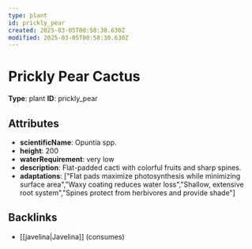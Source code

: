 ```yaml
---
type: plant
id: prickly_pear
created: 2025-03-05T00:58:30.630Z
modified: 2025-03-05T00:58:30.630Z
---
```


# Prickly Pear Cactus

**Type**: plant
**ID**: prickly_pear

## Attributes

- **scientificName**: Opuntia spp.
- **height**: 200
- **waterRequirement**: very low
- **description**: Flat-padded cacti with colorful fruits and sharp spines.
- **adaptations**: ["Flat pads maximize photosynthesis while minimizing surface area","Waxy coating reduces water loss","Shallow, extensive root system","Spines protect from herbivores and provide shade"]

## Backlinks

- [[javelina|Javelina]] (consumes)

